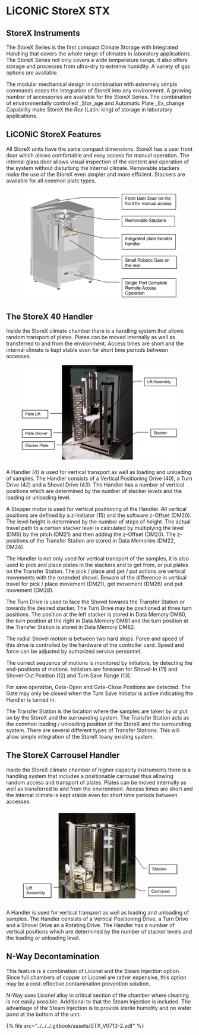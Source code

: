 # LiCONiC StoreX STX

## StoreX Instruments

The StoreX Series is the first compact Climate Storage with Integrated Handling that covers the whole range of climates in laboratory applications. The StoreX Series not only covers a wide temperature range, it also offers storage and processes from ultra-dry to extreme humidity. A variety of gas options are available.&#x20;

The modular mechanical design in combination with extremely simple commands eases the integration of StoreX into any environment. A growing number of accessories are available for the StoreX Series. The combination of environmentally controlled _Stor_age and Automatic Plate _Ex_change Capability make StoreX the _Rex_ (Latin: king) of storage in laboratory applications.&#x20;

## LiCONiC StoreX Features

All StoreX units have the same compact dimensions. StoreX has a user front door which allows comfortable and easy access for manual operation. The internal glass door allows visual inspection of the content and operation of the system without disturbing the internal climate. Removable stackers make the use of the StoreX even simpler and more efficient. Stackers are available for all common plate types.

<figure><img src="../../../.gitbook/assets/image (5).png" alt=""><figcaption></figcaption></figure>

## The StoreX 40 Handler

Inside the StoreX climate chamber there is a handling system that allows random transport of plates. Plates can be moved internally as well as transferred to and from the environment. Access times are short and the internal climate is kept stable even for short time periods between accesses.

<figure><img src="../../../.gitbook/assets/image (1) (1) (1).png" alt=""><figcaption></figcaption></figure>

A Handler (4) is used for vertical transport as well as loading and unloading of samples. The Handler consists of a Vertical Positioning Drive (40), a Turn Drive (42) and a Shovel Drive (43). The Handler has a number of vertical positions which are determined by the number of stacker levels and the loading or unloading level.&#x20;

A Stepper motor is used for vertical positioning of the Handler. All vertical positions are defined by a z-Initiator (15) and the software z-Offset (DM20). The level height is determined by the number of steps of height. The actual travel path to a certain stacker level is calculated by multiplying the level (DM5) by the pitch (DM21) and then adding the z-Offset (DM20). The z-positions of the Transfer Station are stored in Data Memories (DM22, DM24).&#x20;

The Handler is not only used for vertical transport of the samples, it is also used to pick and place plates in the stackers and to get from, or put plates on the Transfer Station. The pick / place and get / put actions are vertical movements with the extended shovel. Beware of the difference in vertical travel for pick / place movement (DM21), get movement (DM26) and put movement (DM28).&#x20;

The Turn Drive is used to face the Shovel towards the Transfer Station or towards the desired stacker. The Turn Drive may be positioned at three turn positions. The position at the left stacker is stored in Data Memory DM80, the turn position at the right in Data Memory DM81 and the turn position at the Transfer Station is stored in Data Memory DM82.&#x20;

The radial Shovel motion is between two hard stops. Force and speed of this drive is controlled by the hardware of the controller card. Speed and force can be adjusted by authorized service personnel.&#x20;

The correct sequence of motions is monitored by initiators, by detecting the end-positions of motions. Initiators are foreseen for Shovel-In (11) and Shovel-Out Position (12) and Turn Save Range (13).&#x20;

For save operation, Gate-Open and Gate-Close Positions are detected. The Gate may only be closed when the Turn Save Initiator is active indicating the Handler is turned in.&#x20;

The Transfer Station is the location where the samples are taken by or put on by the StoreX and the surrounding system. The Transfer Station acts as the common loading / unloading position of the StoreX and the surrounding system. There are several different types of Transfer Stations. This will allow simple integration of the StoreX toany existing system.&#x20;

## The StoreX Carrousel Handler

Inside the StoreX climate chamber of higher capacity instruments there is a handling system that includes a positionable carrousel thus allowing random access and transport of plates. Plates can be moved internally as well as transferred to and from the environment. Access times are short and the internal climate is kept stable even for short time periods between accesses.

<figure><img src="../../../.gitbook/assets/image (2) (1) (1).png" alt=""><figcaption></figcaption></figure>

A Handler is used for vertical transport as well as loading and unloading of samples. The Handler consists of a Vertical Positioning Drive, a Turn Drive and a Shovel Drive an a Rotating Drive. The Handler has a number of vertical positions which are determined by the number of stacker levels and the loading or unloading level.

## N-Way Decontamination

This feature is a combination of Liconel and the Steam Injection option. Since full chambers of copper or Liconel are rather expensive, this option may be a cost-effective contamination prevention solution.&#x20;

N-Way uses Liconel alloy in critical section of the chamber where cleaning is not easily possible. Additional to that the Steam Injection is included. The advantage of the Steam Injection is to provide sterile humidity and no water pond at the bottom of the unit.&#x20;



{% file src="../../../.gitbook/assets/STX_V0713-2.pdf" %}

